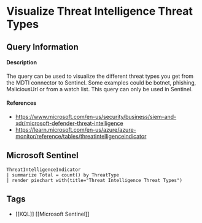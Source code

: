 # Visualize Threat Intelligence Threat Types

## Query Information

#### Description
The query can be used to visualize the different threat types you get from the MDTI connector to Sentinel. Some examples could be botnet, phishing, MaliciousUrl or from a watch list. This query can only be used in Sentinel. 
#### References
- https://www.microsoft.com/en-us/security/business/siem-and-xdr/microsoft-defender-threat-intelligence
- https://learn.microsoft.com/en-us/azure/azure-monitor/reference/tables/threatintelligenceindicator
## Microsoft Sentinel
```kusto
ThreatIntelligenceIndicator
| summarize Total = count() by ThreatType
| render piechart with(title="Threat Intelligence Threat Types") 
```
## Tags
- [[KQL]] [[Microsoft Sentinel]]